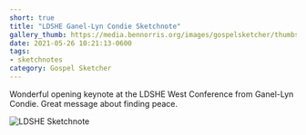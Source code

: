 ```yaml
---
short: true
title: "LDSHE Ganel-Lyn Condie Sketchnote"
gallery_thumb: https://media.bennorris.org/images/gospelsketcher/thumbs/may-21-ldshe-condie.jpg
date: 2021-05-26 10:21:13-0600
tags:
- sketchnotes
category: Gospel Sketcher
---
```


Wonderful opening keynote at the LDSHE West Conference from Ganel-Lyn Condie. Great message about finding peace.

![LDSHE Sketchnote](https://media.bennorris.org/images/gospelsketcher/general/may-21-ldshe-condie.jpg)
